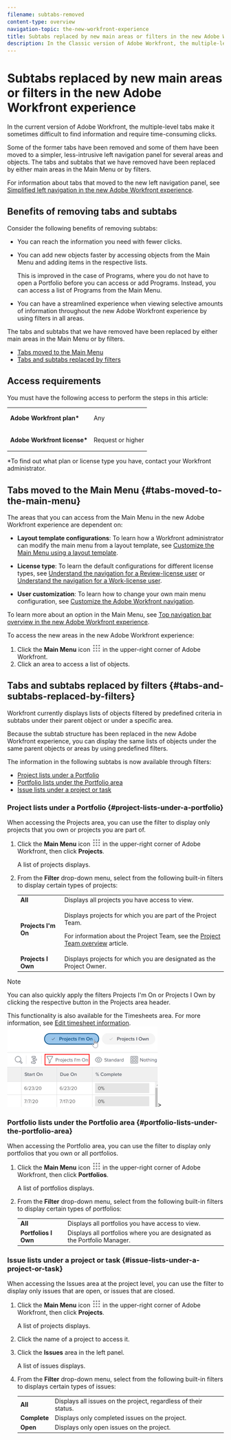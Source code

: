 ```yaml
---
filename: subtabs-removed
content-type: overview
navigation-topic: the-new-workfront-experience
title: Subtabs replaced by new main areas or filters in the new Adobe Workfront experience
description: In the Classic version of Adobe Workfront, the multiple-level tabs make it sometimes difficult to find information and require time-consuming clicks. Some of the former tabs have been removed and some of them have been moved to a simpler, less-intrusive left navigation panel for several areas and objects.
---
```


# Subtabs replaced by new main areas or filters in the new Adobe Workfront experience

In the current version of Adobe Workfront, the multiple-level tabs make it sometimes difficult to find information and require time-consuming clicks.

Some of the former tabs have been removed and some of them have been moved to a simpler, less-intrusive left navigation panel for several areas and objects. The tabs and subtabs that we have removed have been replaced by either main areas in the Main Menu or by filters.

For information about tabs that moved to the new left navigation panel, see [Simplified left navigation in the new Adobe Workfront experience](../../workfront-basics/the-new-workfront-experience/simplified-left-navigation.md).

## Benefits of removing tabs and subtabs

Consider the following benefits of removing subtabs:

* You can reach the information you need with fewer clicks.
* You can add new objects faster by accessing objects from the Main Menu and adding items in the respective lists.

  This is improved in the case of Programs, where you do not have to open a Portfolio before you can access or add Programs. Instead, you can access a list of Programs from the Main Menu.

* You can have a streamlined experience when viewing selective amounts of information throughout the new Adobe Workfront experience by using filters in all areas.

The tabs and subtabs that we have removed have been replaced by either main areas in the Main Menu or by filters.

* [Tabs moved to the Main Menu](#tabs-moved-to-the-main-menu) 
* [Tabs and subtabs replaced by filters](#tabs-and-subtabs-replaced-by-filters)

## Access requirements

You must have the following access to perform the steps in this article:

<table style="table-layout:auto"> 
 <col> 
 </col> 
 <col> 
 </col> 
 <tbody> 
  <tr> 
   <td role="rowheader"><strong>Adobe Workfront plan*</strong></td> 
   <td> <p>Any</p> </td> 
  </tr> 
  <tr> 
   <td role="rowheader"><strong>Adobe Workfront license*</strong></td> 
   <td> <p>Request or higher</p> </td> 
  </tr> 
 </tbody> 
</table>

&#42;To find out what plan or license type you have, contact your Workfront administrator.

## Tabs moved to the Main Menu {#tabs-moved-to-the-main-menu}

The areas that you can access from the Main Menu in the new Adobe Workfront experience are dependent on:

* **Layout template configurations**: To learn how a Workfront administrator can modify the main menu from a layout template, see [Customize the Main Menu using a layout template](../../administration-and-setup/customize-workfront/use-layout-templates/customize-main-menu.md).

* **License type**: To learn the default configurations for different license types, see [Understand the navigation for a Review-license user](../../workfront-basics/navigate-workfront/workfront-navigation/reviewer-global-navigation-bar.md) or [Understand the navigation for a Work-license user](../../workfront-basics/navigate-workfront/workfront-navigation/worker-global-navigation-bar.md).

* **User customization**: To learn how to change your own main menu configuration, see [Customize the Adobe Workfront navigation](../../workfront-basics/navigate-workfront/workfront-navigation/customize-global-navigation-bar.md).

To learn more about an option in the Main Menu, see [Top navigation bar overview in the new Adobe Workfront experience](../../workfront-basics/the-new-workfront-experience/global-navigation-overview.md).

To access the new areas in the new Adobe Workfront experience:

1. Click the **Main Menu** icon ![](assets/main-menu-icon.png) in the upper-right corner of Adobe Workfront.
1. Click an area to access a list of objects.

## Tabs and subtabs replaced by filters {#tabs-and-subtabs-replaced-by-filters}

Workfront currently displays lists of objects filtered by predefined criteria in subtabs under their parent object or under a specific area.

Because the subtab structure has been replaced in the new Adobe Workfront experience, you can display the same lists of objects under the same parent objects or areas by using predefined filters.

The information in the following subtabs is now available through filters:

* [Project lists under a Portfolio](#project-lists-under-a-portfolio) 
* [Portfolio lists under the Portfolio area](#portfolio-lists-under-the-portfolio-area) 
* [Issue lists under a project or task](#issue-lists-under-a-project-or-task)

### Project lists under a Portfolio {#project-lists-under-a-portfolio}

When accessing the Projects area, you can use the filter to display only projects that you own or projects you are part of.

1. Click the **Main Menu** icon ![](assets/main-menu-icon.png) in the upper-right corner of Adobe Workfront, then click **Projects**.

   A list of projects displays.

1. From the **Filter** drop-down menu, select from the following built-in filters to display certain types of projects:

   <table style="table-layout:auto"> 
    <col> 
    <col> 
    <tbody> 
     <tr> 
      <td role="rowheader"><strong>All</strong></td> 
      <td>Displays all projects you have access to view.</td> 
     </tr> 
     <tr> 
      <td role="rowheader"><strong>Projects I'm On</strong></td> 
      <td> <p>Displays projects for which you are part of the Project Team.</p> <p>For information about the Project Team, see the <a href="../../manage-work/projects/planning-a-project/project-team-overview.md" class="MCXref xref">Project Team overview</a> article.</p> </td> 
     </tr> 
     <tr> 
      <td role="rowheader"><strong>Projects I Own</strong></td> 
      <td>Displays projects for which you are designated as the Project Owner.</td> 
     </tr> 
    </tbody> 
   </table>

>[!NOTE]
>
>You can also quickly apply the filters Projects I'm On or Projects I Own by clicking the respective button in the Projects area header.
>
>This functionality is also available for the Timesheets area. For more information, see [Edit timesheet information](../../timesheets/create-and-manage-timesheets/edit-timesheets.md).   
>![](assets/nwe-project-list-buttons-350x187.png)>

### Portfolio lists under the Portfolio area {#portfolio-lists-under-the-portfolio-area}

When accessing the Portfolio area, you can use the filter to display only portfolios that you own or all portfolios.

1. Click the **Main Menu** icon ![](assets/main-menu-icon.png) in the upper-right corner of Adobe Workfront, then click **Portfolios**.

   A list of portfolios displays.

1. From the **Filter** drop-down menu, select from the following built-in filters to display certain types of portfolios:

   <table style="table-layout:auto">
    <tr>
        <td><strong>All</strong></td>
        <td>Displays all portfolios you have access to view.</td>
    </tr>
    <tr>
        <td><strong>Portfolios I Own</strong></td>
        <td>Displays all portfolios where you are designated as the Portfolio Manager.</td>
    </tr>
   </table>

### Issue lists under a project or task {#issue-lists-under-a-project-or-task}

When accessing the Issues area at the project level, you can use the filter to display only issues that are open, or issues that are closed.

1. Click the **Main Menu** icon ![](assets/main-menu-icon.png) in the upper-right corner of Adobe Workfront, then click **Projects**.

   A list of projects displays.

1. Click the name of a project to access it.
1. Click the **Issues** area in the left panel.

   A list of issues displays.

1. From the **Filter** drop-down menu, select from the following built-in filters to displays certain types of issues:

   <table style="table-layout:auto">
    <tr>
        <td><strong>All</strong></td>
        <td>Displays all issues on the project, regardless of their status.</td>
    </tr>
    <tr>
        <td><strong>Complete</strong></td>
        <td>Displays only completed issues on the project.</td>
    </tr>
    <tr>
        <td><strong>Open</strong></td>
        <td>Displays only open issues on the project.</td>
    </tr>
   </table>


